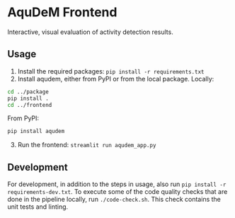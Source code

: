 # AquDeM Frontend
Interactive, visual evaluation of activity detection results.

## Usage
1. Install the required packages: `pip install -r requirements.txt`
2. Install aqudem, either from PyPI or from the local package.
Locally:
```bash
cd ../package
pip install .
cd ../frontend
```
From PyPI:
```bash
pip install aqudem
```
3. Run the frontend: `streamlit run aqudem_app.py`

## Development
For development, in addition to the steps in usage, also run `pip install -r requirements-dev.txt`.
To execute some of the code quality checks that are done in the pipeline locally, run `./code-check.sh`.
This check contains the unit tests and linting.